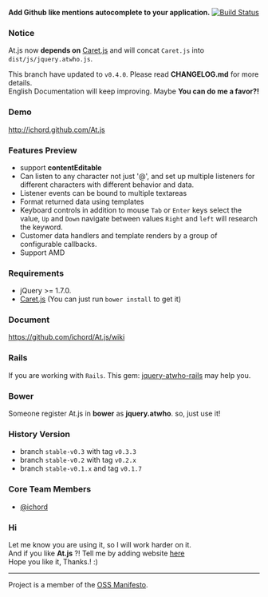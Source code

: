 **Add Github like mentions autocomplete to your application.** [![Build Status](https://travis-ci.org/ichord/At.js.png)](https://travis-ci.org/ichord/At.js)

### Notice

At.js now **depends on** [Caret.js](https://github.com/ichord/Caret.js) and will concat `Caret.js` into `dist/js/jquery.atwho.js`.

This branch have updated to `v0.4.0`. Please read **CHANGELOG.md** for more details.  
English Documentation will keep improving. Maybe **You can do me a favor?!**

### Demo

http://ichord.github.com/At.js


### Features Preview

* support **contentEditable**
* Can listen to any character
    not just '@', and set up multiple listeners for different characters with different behavior and data.
* Listener events can be bound to multiple textareas
* Format returned data using templates
* Keyboard controls in addition to mouse
    `Tab` or `Enter` keys select the value, `Up` and `Down` navigate between values
    `Right` and `left` will research the keyword.
* Customer data handlers and template renders by a group of configurable callbacks.
* Support AMD

### Requirements

* jQuery >= 1.7.0.
* [Caret.js](https://github.com/ichord/Caret.js) (You can just run `bower install` to get it) 

### Document
https://github.com/ichord/At.js/wiki

### Rails
If you are working with `Rails`. This gem: [jquery-atwho-rails](https://github.com/ichord/jquery-atwho-rails) may help you.

### Bower
Someone register At.js in **bower** as **jquery.atwho**. so, just use it!


### History Version

* branch `stable-v0.3` with tag `v0.3.3`
* branch `stable-v0.2` with tag `v0.2.x`
* branch `stable-v0.1.x` and tag `v0.1.7`

### Core Team Members

* [@ichord](https://github.com/ichord)

### Hi
Let me know you are using it, so I will work harder on it.  
And if you like **At.js** ?! Tell me by adding website [here](https://github.com/ichord/At.js/wiki/Sites)  
Hope you like it, Thanks.! :)

---

Project is a member of the [OSS Manifesto](http://ossmanifesto.org/).
